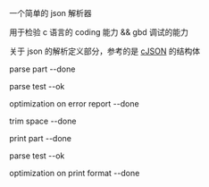 一个简单的 json 解析器

用于检验 c 语言的 coding 能力 && gbd 调试的能力



关于 json 的解析定义部分，参考的是 [cJSON](https://github.com/faycheng/cJSON) 的结构体



parse part   --done

parse test   --ok

optimization on error report    --done

trim space  --done



print part   --done

parse test   --ok

optimization on print format   --done 



